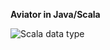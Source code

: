 **Aviator in Java/Scala**

![Scala data type](https://github.com/bdiiot/aviator-demo/src/main/resources/scala-data-type.png)